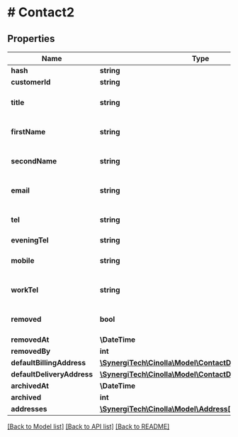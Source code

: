 # # Contact2

## Properties

Name | Type | Description | Notes
------------ | ------------- | ------------- | -------------
**hash** | **string** |  | [optional]
**customerId** | **string** |  | [optional]
**title** | **string** |  | [optional] [default to '']
**firstName** | **string** |  | [optional] [default to '']
**secondName** | **string** |  | [optional] [default to '']
**email** | **string** |  | [optional] [default to '']
**tel** | **string** |  | [optional] [default to '']
**eveningTel** | **string** |  | [optional]
**mobile** | **string** |  | [optional] [default to '']
**workTel** | **string** |  | [optional] [default to '']
**removed** | **bool** |  | [optional] [default to false]
**removedAt** | **\DateTime** |  | [optional]
**removedBy** | **int** |  | [optional]
**defaultBillingAddress** | [**\SynergiTech\Cinolla\Model\ContactDefaultBillingAddress**](ContactDefaultBillingAddress.md) |  | [optional]
**defaultDeliveryAddress** | [**\SynergiTech\Cinolla\Model\ContactDefaultBillingAddress**](ContactDefaultBillingAddress.md) |  | [optional]
**archivedAt** | **\DateTime** |  | [optional]
**archived** | **int** |  | [optional]
**addresses** | [**\SynergiTech\Cinolla\Model\Address[]**](Address.md) |  |

[[Back to Model list]](../../README.md#models) [[Back to API list]](../../README.md#endpoints) [[Back to README]](../../README.md)
